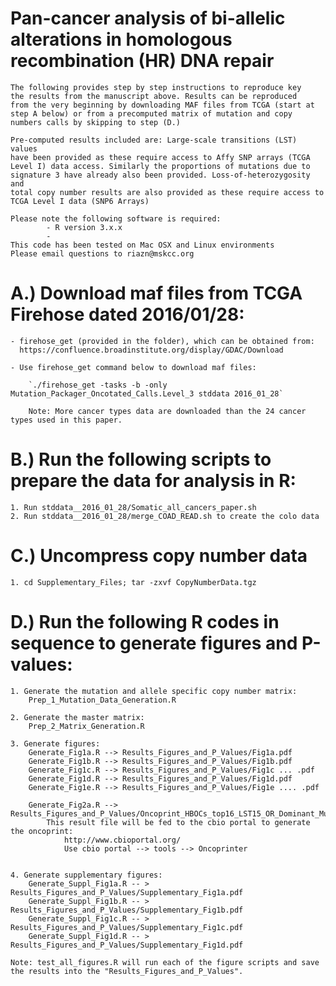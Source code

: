 # Pan-cancer analysis of bi-allelic alterations in homologous recombination (HR) DNA repair 
	The following provides step by step instructions to reproduce key
	the results from the manuscript above. Results can be reproduced
	from the very beginning by downloading MAF files from TCGA (start at
	step A below) or from a precomputed matrix of mutation and copy
	numbers calls by skipping to step (D.)
	
	Pre-computed results included are: Large-scale transitions (LST) values
	have been provided as these require access to Affy SNP arrays (TCGA
	Level I) data access. Similarly the proportions of mutations due to
	signature 3 have already also been provided. Loss-of-heterozygosity and
	total copy number results are also provided as these require access to
	TCGA Level I data (SNP6 Arrays)
	
	Please note the following software is required:
			- R version 3.x.x
			- 
	This code has been tested on Mac OSX and Linux environments
	Please email questions to riazn@mskcc.org

# A.) Download maf files from TCGA Firehose dated 2016/01/28: 
	- firehose_get (provided in the folder), which can be obtained from: 
	  https://confluence.broadinstitute.org/display/GDAC/Download

	- Use firehose_get command below to download maf files:

		`./firehose_get -tasks -b -only Mutation_Packager_Oncotated_Calls.Level_3 stddata 2016_01_28`

		Note: More cancer types data are downloaded than the 24 cancer types used in this paper.


# B.) Run the following scripts to prepare the data for analysis in R: 
	1. Run stddata__2016_01_28/Somatic_all_cancers_paper.sh
	2. Run stddata__2016_01_28/merge_COAD_READ.sh to create the colo data


# C.) Uncompress copy number data
	1. cd Supplementary_Files; tar -zxvf CopyNumberData.tgz

# D.) Run the following R codes in sequence to generate figures and P-values: 

	1. Generate the mutation and allele specific copy number matrix:
		Prep_1_Mutation_Data_Generation.R 

	2. Generate the master matrix: 
		Prep_2_Matrix_Generation.R

	3. Generate figures:
		Generate_Fig1a.R --> Results_Figures_and_P_Values/Fig1a.pdf
		Generate_Fig1b.R --> Results_Figures_and_P_Values/Fig1b.pdf
		Generate_Fig1c.R --> Results_Figures_and_P_Values/Fig1c ... .pdf
		Generate_Fig1d.R --> Results_Figures_and_P_Values/Fig1d.pdf
		Generate_Fig1e.R --> Results_Figures_and_P_Values/Fig1e .... .pdf

		Generate_Fig2a.R --> Results_Figures_and_P_Values/Oncoprint_HBOCs_top16_LST15_OR_Dominant_MutSig3.txt
			This result file will be fed to the cbio portal to generate the oncoprint:
				http://www.cbioportal.org/
				Use cbio portal --> tools --> Oncoprinter
 

	4. Generate supplementary figures:
		Generate_Suppl_Fig1a.R -- > Results_Figures_and_P_Values/Supplementary_Fig1a.pdf
		Generate_Suppl_Fig1b.R -- > Results_Figures_and_P_Values/Supplementary_Fig1b.pdf
		Generate_Suppl_Fig1c.R -- > Results_Figures_and_P_Values/Supplementary_Fig1c.pdf
		Generate_Suppl_Fig1d.R -- > Results_Figures_and_P_Values/Supplementary_Fig1d.pdf

	Note: test_all_figures.R will run each of the figure scripts and save the results into the "Results_Figures_and_P_Values".

